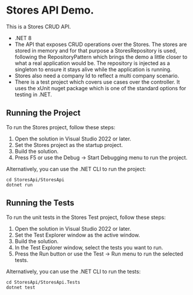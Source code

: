 # Stores API Demo.
This is a Stores CRUD API.
- .NET 8
- The API that exposes CRUD operations over the Stores. The stores are stored in memory and for that purpose a StoresRepository is used, following the RepositoryPattern which brings the demo a little closer to what a real application would be. The repository is injected as a singleton to ensure it stays alive while the application is running.
- Stores also need a company Id to reflect a multi company scenario.
- There is a test project which covers use cases over the controller. It uses the xUnit nuget package which is one of the standard options for testing in .NET.

## Running the Project

To run the Stores project, follow these steps:

1. Open the solution in Visual Studio 2022 or later.
2. Set the Stores project as the startup project.
3. Build the solution.
4. Press F5 or use the Debug -> Start Debugging menu to run the project.

Alternatively, you can use the .NET CLI to run the project:

    cd StoresApi/StoresApi
    dotnet run

## Running the Tests

To run the unit tests in the Stores Test project, follow these steps:

1. Open the solution in Visual Studio 2022 or later.
2. Set the Test Explorer window as the active window.
3. Build the solution.
4. In the Test Explorer window, select the tests you want to run.
5. Press the Run button or use the Test -> Run menu to run the selected tests.

Alternatively, you can use the .NET CLI to run the tests:

    cd StoresApi/StoresApi.Tests
    dotnet test
